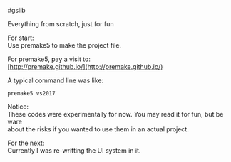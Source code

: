 #gslib

Everything from scratch, just for fun

For start:  
Use premake5 to make the project file.  
  
For premake5, pay a visit to:  
[http://premake.github.io/](http://premake.github.io/)  
  
A typical command line was like:  

```
premake5 vs2017
```

Notice:  
These codes were experimentally for now. You may read it for fun, but be ware  
about the risks if you wanted to use them in an actual project.  

For the next:  
Currently I was re-writting the UI system in it.
